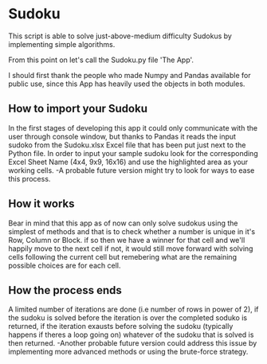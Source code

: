 # Sudoku
This script is able to solve just-above-medium difficulty Sudokus by implementing simple algorithms.

From this point on let's call the Sudoku.py file 'The App'.

I should first thank the people who made Numpy and Pandas available for public use, since this App has heavily used the objects in both modules.

## How to import your Sudoku
In the first stages of developing this app it could only communicate with the user through console window, but thanks to Pandas it reads the input sudoko from the Sudoku.xlsx Excel file that has been put just next to the Python file. In order to input your sample sudoku look for the corresponding Excel Sheet Name (4x4, 9x9, 16x16) and use the highlighted area as your working cells. 
-A probable future version might try to look for ways to ease this process.

## How it works
Bear in mind that this app as of now can only solve sudokus using the simplest of methods and that is to check whether a number is unique in it's Row, Column or Block. if so then we have a winner for that cell and we'll happily move to the next cell if not, it would still move forward with solving cells following the current cell but remebering what are the remaining possible choices are for each cell.

## How the process ends
A limited number of iterations are done (i.e number of rows in power of 2), if the sudoku is solved before the iteration is over the completed soduko is returned, if the iteration exausts before solving the sudoku (typically happens if theres a loop going on) whatever of the sudoku that is solved is then returned.
-Another probable future version could address this issue by implementing more advanced methods or using the brute-force strategy.
